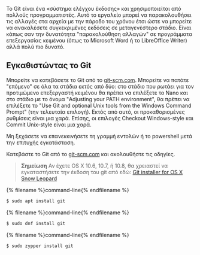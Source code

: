 Το Git είναι ένα «σύστημα ελέγχου έκδοσης» και χρησιμοποιείται από πολλούς προγραμματιστές. Αυτό το εργαλείο μπορεί να παρακολουθήσει τις αλλαγές στα αρχεία με την πάροδο του χρόνου έτσι ώστε να μπορείτε να ανακαλέσετε συγκεκριμένες εκδόσεις σε μεταγενέστερο στάδιο. Είναι κάπως σαν την δυνατότητα "παρακολούθηση αλλαγών" σε προγράμματα επεξεργασίας κειμένου (όπως το Microsoft Word ή το LibreOffice Writer) αλλά πολύ πιο δυνατό.

## Εγκαθιστώντας το Git

<!--sec data-title="Installing Git: Windows" data-id="git_install_windows"
data-collapse=true ces-->

Μπορείτε να κατεβάσετε το Git από το [git-scm.com](https://git-scm.com/). Μπορείτε να πατάτε "επόμενο" σε όλα τα στάδια εκτός από δύο: στο στάδιο που ρωτάει για τον προτιμώμενο επεξεργαστή κειμένου θα πρέπει να επιλέξετε το Nano και στο στάδιο με το όνομα "Adjusting your PATH environment", θα πρέπει να επιλέξετε το "Use Git and optional Unix tools from the Windows Command Prompt" (την τελευταία επιλογή). Εκτός από αυτό, οι προκαθορισμένες ρυθμίσεις είναι μια χαρά. Επίσης, οι επιλογές Checkout Windows-style και Commit Unix-style είναι μια χαρά.

Μη ξεχάσετε να επανεκκινήσετε τη γραμμή εντολών ή το powershell μετά την επιτυχής εγκατάσταση. <!--endsec-->

<!--sec data-title="Installing Git: OS X" data-id="git_install_OSX"
data-collapse=true ces-->

Κατεβάστε το Git από το [git-scm.com](https://git-scm.com/) και ακολουθήστε τις οδηγίες.

> **Σημείωση** Αν έχετε OS X 10.6, 10.7, ή 10.8, θα χρειαστεί να εγκαταστήσετε την έκδοση του git από εδώ: [Git installer for OS X Snow Leopard](https://sourceforge.net/projects/git-osx-installer/files/git-2.3.5-intel-universal-snow-leopard.dmg/download)

<!--endsec-->

<!--sec data-title="Installing Git: Debian or Ubuntu" data-id="git_install_debian_ubuntu"
data-collapse=true ces-->

{% filename %}command-line{% endfilename %}

```bash
$ sudo apt install git
```

<!--endsec-->

<!--sec data-title="Installing Git: Fedora" data-id="git_install_fedora"
data-collapse=true ces-->

{% filename %}command-line{% endfilename %}

```bash
$ sudo dnf install git
```

<!--endsec-->

<!--sec data-title="Installing Git: openSUSE" data-id="git_install_openSUSE"
data-collapse=true ces-->

{% filename %}command-line{% endfilename %}

```bash
$ sudo zypper install git
```

<!--endsec-->